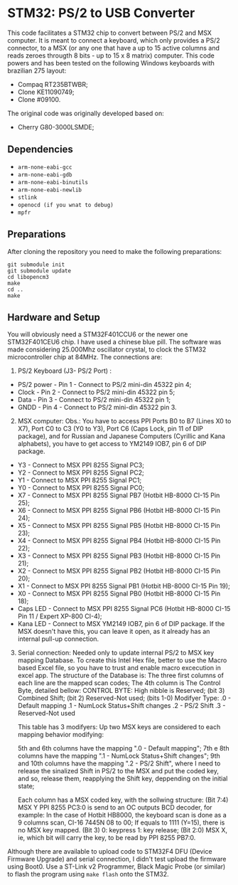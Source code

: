 # STM32: PS/2 to USB Converter

This code facilitates a STM32 chip to convert between PS/2 and MSX computer. It is meant to connect a keyboard, which only provides a PS/2 connector, to a MSX (or any one that have a up to 15 active columns and reads zeroes througth 8 bits - up to 15 x 8 matrix) computer.
This code powers and has been tested on the following Windows keyboards with brazilian 275 layout:
- Compaq RT235BTWBR;
- Clone KE11090749;
- Clone #09100.

The original code was originally developed based on:
- Cherry G80-3000LSMDE;

## Dependencies

- `arm-none-eabi-gcc`
- `arm-none-eabi-gdb`
- `arm-none-eabi-binutils`
- `arm-none-eabi-newlib`
- `stlink`
- `openocd (if you wnat to debug)`
- `mpfr`

## Preparations

After cloning the repository you need to make the following preparations:

```
git submodule init
git submodule update
cd libopencm3
make
cd ..
make
```

## Hardware and Setup

You will obviously need a STM32F401CCU6 or the newer one STM32F401CEU6 chip. I have used a chinese blue pill. The software was made considering 25.000Mhz oscillator crystal, to clock the STM32 microcontroller chip at 84MHz. The connections are:

1) PS/2 Keyboard (J3- PS/2 Port) :
- PS/2 power - Pin 1 - Connect to PS/2 mini-din 45322 pin 4;
- Clock      - Pin 2 - Connect to PS/2 mini-din 45322 pin 5;
- Data       - Pin 3 - Connect to PS/2 mini-din 45322 pin 1;
- GNDD       - Pin 4 - Connect to PS/2 mini-din 45322 pin 3.

2) MSX computer:
Obs.: You have to access PPI Ports B0 to B7 (Lines X0 to X7), Port C0 to C3 (Y0 to Y3), Port C6 (Caps Lock, pin 11 of DIP package), and for Russian and Japanese Computers (Cyrillic and Kana alphabets), you have to get access to YM2149 IOB7, pin 6 of DIP package.
- Y3 - Connect to MSX PPI 8255 Signal PC3;
- Y2 - Connect to MSX PPI 8255 Signal PC2;
- Y1 - Connect to MSX PPI 8255 Signal PC1;
- Y0 - Connect to MSX PPI 8255 Signal PC0;
- X7 - Connect to MSX PPI 8255 Signal PB7 (Hotbit HB-8000 CI-15 Pin 25);
- X6 - Connect to MSX PPI 8255 Signal PB6 (Hotbit HB-8000 CI-15 Pin 24);
- X5 - Connect to MSX PPI 8255 Signal PB5 (Hotbit HB-8000 CI-15 Pin 23);
- X4 - Connect to MSX PPI 8255 Signal PB4 (Hotbit HB-8000 CI-15 Pin 22);
- X3 - Connect to MSX PPI 8255 Signal PB3 (Hotbit HB-8000 CI-15 Pin 21);
- X2 - Connect to MSX PPI 8255 Signal PB2 (Hotbit HB-8000 CI-15 Pin 20);
- X1 - Connect to MSX PPI 8255 Signal PB1 (Hotbit HB-8000 CI-15 Pin 19);
- X0 - Connect to MSX PPI 8255 Signal PB0 (Hotbit HB-8000 CI-15 Pin 18);
- Caps LED - Connect to MSX PPI 8255 Signal PC6 (Hotbit HB-8000 CI-15 Pin 11 / Expert XP-800 CI-4);
- Kana LED - Connect to MSX YM2149 IOB7, pin 6 of DIP package. If the MSX doesn't have this, you can leave it open, as it already has an internal pull-up connection.

3) Serial connection: Needed only to update internal PS/2 to MSX key mapping Database. To create this Intel Hex file, better to use the Macro based Excel file, so you have to trust and enable macro excecution in excel app.
The structure of the Database is:
	The  three first columns of each line are the mapped scan codes;
	The 4th column is The Control Byte, detailed bellow:
	CONTROL BYTE:
		High nibble is Reserved;
		(bit 3) Combined Shift;
		(bit 2) Reserved-Not used;
		(bits 1-0) Modifyer Type:
		.0 - Default mapping
		.1 - NumLock Status+Shift changes
		.2 - PS/2 Shift
		.3 - Reserved-Not used
	
	This table has 3 modifyers: Up two MSX keys are considered to each mapping behavior modifying:
	
	5th and 6th columns have the mapping ".0 - Default mapping";
	7th e 8th columns have the mapping ".1 - NumLock Status+Shift changes";
	9th and 10th columns have the mapping ".2 - PS/2 Shift", where I need to
	release the sinalized Shift in PS/2 to the MSX and put the coded key, and so,
	release them, reapplying the Shift key, deppending on the initial state;
	
	
	Each column has a MSX coded key, with the sollwing structure:
	(Bit 7:4) MSX Y PPI 8255 PC3:0 is send to an OC outputs BCD decoder, for example:
					 In the case of Hotbit HB8000, the keyboard scan is done as a 9 columns scan, CI-16 7445N 08 to 00;
					 If equals to 1111 (Y=15), there is no MSX key mapped.
	(Bit 3)	 		 0: keypress
					 1: key release;
	(Bit 2:0) MSX X, ie, which bit will carry the key, to be read by PPI 8255 PB7:0.
	

Although there are available to upload code to STM32F4 DFU (Device Firmware Upgrade) and serial connection, I didn't test upload the firmware using Boot0. Use a ST-Link v2 Programmer, Black Magic Probe (or similar) to flash the program using `make flash` onto the STM32.
